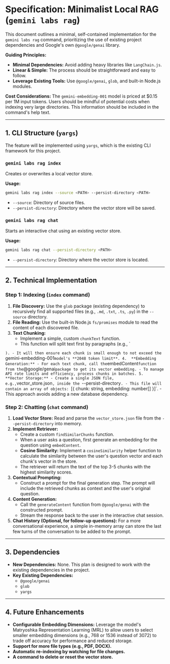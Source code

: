 # Specification: Minimalist Local RAG (`gemini labs rag`)

This document outlines a minimal, self-contained implementation for the `gemini labs rag` command, prioritizing the use of existing project dependencies and Google's own `@google/genai` library.

**Guiding Principles:**
- **Minimal Dependencies:** Avoid adding heavy libraries like `LangChain.js`.
- **Linear & Simple:** The process should be straightforward and easy to follow.
- **Leverage Existing Tools:** Use `@google/genai`, `glob`, and built-in Node.js modules.

**Cost Considerations:**
The `gemini-embedding-001` model is priced at $0.15 per 1M input tokens. Users should be mindful of potential costs when indexing very large directories. This information should be included in the command's help text.


---

## 1. CLI Structure (`yargs`)

The feature will be implemented using `yargs`, which is the existing CLI framework for this project.

### `gemini labs rag index`
Creates or overwrites a local vector store.

**Usage:**
```bash
gemini labs rag index --source <PATH> --persist-directory <PATH>
```
- `--source`: Directory of source files.
- `--persist-directory`: Directory where the vector store will be saved.

### `gemini labs rag chat`
Starts an interactive chat using an existing vector store.

**Usage:**
```bash
gemini labs rag chat --persist-directory <PATH>
```
- `--persist-directory`: Directory where the vector store is located.

---

## 2. Technical Implementation

### **Step 1: Indexing (`index` command)**

1.  **File Discovery:** Use the `glob` package (existing dependency) to recursively find all supported files (e.g., `.md`, `.txt`, `.ts`, `.py`) in the `--source` directory.
2.  **File Reading:** Use the built-in Node.js `fs/promises` module to read the content of each discovered file.
3.  **Text Chunking:**
    - Implement a simple, custom `chunkText` function.
    - This function will split text first by paragraphs (e.g., `

`).
    - It will then ensure each chunk is small enough to not exceed the `gemini-embedding-001` model's **2048 token limit**.
4.  **Embedding Generation:**
    - For each text chunk, call the `embedContent` function from the `@google/genai` package to get its vector embedding.
    - To manage API rate limits and efficiency, process chunks in batches.
5.  **Vector Storage:**
    - Create a single JSON file, e.g., `vector_store.json`, inside the `--persist-directory`.
    - This file will contain an array of objects: `[{ chunk: string, embedding: number[] }]`.
    - This approach avoids adding a new database dependency.

### **Step 2: Chatting (`chat` command)**

1.  **Load Vector Store:** Read and parse the `vector_store.json` file from the `--persist-directory` into memory.
2.  **Implement Retriever:**
    - Create a custom `findSimilarChunks` function.
    - When a user asks a question, first generate an embedding for the question using `embedContent`.
    - **Cosine Similarity:** Implement a `cosineSimilarity` helper function to calculate the similarity between the user's question vector and each chunk's vector in the store.
    - The retriever will return the text of the top 3-5 chunks with the highest similarity scores.
3.  **Contextual Prompting:**
    - Construct a prompt for the final generation step. The prompt will include the retrieved chunks as context and the user's original question.
4.  **Content Generation:**
    - Call the `generateContent` function from `@google/genai` with the constructed prompt.
    - Stream the response back to the user in the interactive chat session.
5.  **Chat History (Optional, for follow-up questions):** For a more conversational experience, a simple in-memory array can store the last few turns of the conversation to be added to the prompt.

---

## 3. Dependencies

- **New Dependencies:** None. This plan is designed to work with the existing dependencies in the project.
- **Key Existing Dependencies:**
    - `@google/genai`
    - `glob`
    - `yargs`

---

## 4. Future Enhancements

- **Configurable Embedding Dimensions:** Leverage the model's Matryoshka Representation Learning (MRL) to allow users to select smaller embedding dimensions (e.g., 768 or 1536 instead of 3072) to trade off accuracy for performance and reduced storage.
- **Support for more file types (e.g., PDF, DOCX).**
- **Automatic re-indexing by watching for file changes.**
- **A command to delete or reset the vector store.**